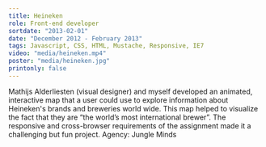 ```yaml
---
title: Heineken
role: Front-end developer
sortdate: "2013-02-01"
date: "December 2012 - February 2013"
tags: Javascript, CSS, HTML, Mustache, Responsive, IE7
video: "media/heineken.mp4"
poster: "media/heineken.jpg"
printonly: false
---
```

Mathijs Alderliesten (visual designer) and myself developed an animated, interactive map that a user could use to explore information about Heineken's brands and breweries world wide. This map helped to visualize the fact that they are “the world’s most international brewer”. The responsive and cross-browser requirements of the assignment made it a challenging but fun project. Agency: Jungle Minds
